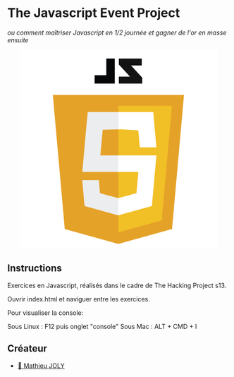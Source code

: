 # The Javascript Event Project
_ou comment maîtriser Javascript en 1/2 journée et gagner de l'or en masse ensuite_


<p align="center">
  <img src="images/js.png?raw=true">
</p>

## Instructions

Exercices en Javascript, réalisés dans le cadre de The Hacking Project s13.

Ouvrir index.html et naviguer entre les exercices.

Pour visualiser la console:

Sous Linux : F12 puis onglet "console"
Sous Mac : ALT + CMD + I

## Créateur

- [:camel: Mathieu JOLY](https://github.com/mathieu-superpose)
